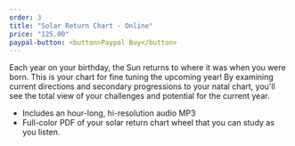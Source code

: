 ```yaml
---
order: 3
title: "Solar Return Chart - Online"
price: "125.00"
paypal-button: <button>Paypal Buy</button>
---
```


Each year on your birthday, the Sun returns to where it was when you were born. This is your chart
for fine tuning the upcoming year! By examining current directions and secondary 
progressions to your natal chart, you'll see the total view of your challenges 
and potential for the current year.

* Includes an hour-long, hi-resolution audio MP3
* Full-color PDF of your solar return chart wheel that you can study as you listen. 